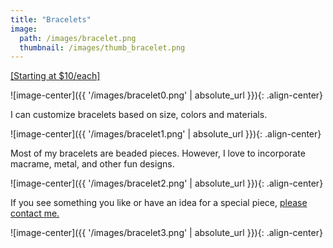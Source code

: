 ```yaml
---
title: "Bracelets"
image: 
  path: /images/bracelet.png
  thumbnail: /images/thumb_bracelet.png
---
```


<u>[Starting at $10/each]</u>

![image-center]({{ '/images/bracelet0.png' | absolute_url }}){: .align-center}

I can customize bracelets based on size, colors and materials.

![image-center]({{ '/images/bracelet1.png' | absolute_url }}){: .align-center}

Most of my bracelets are beaded pieces. However, I love to incorporate macrame, metal, and other fun designs.

![image-center]({{ '/images/bracelet2.png' | absolute_url }}){: .align-center}

If you see something you like or have an idea for a special piece, <a href="mailto:madebymikaylastore@gmail.com">please contact me.</a>

![image-center]({{ '/images/bracelet3.png' | absolute_url }}){: .align-center}

